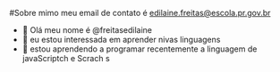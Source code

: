  #Sobre mimo
  meu email de contato é edilaine.freitas@escola.pr.gov.br
- 👋 Olá meu nome é @freitasedilaine
- 👀 eu estou interessada em aprender nivas linguagens 
- 🌱 estou aprendendo a programar recentemente a linguagem de javaScriptch e Scrach s
